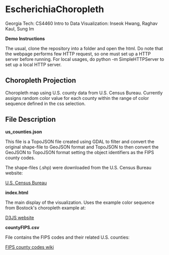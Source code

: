 # EscherichiaChoropleth
Georgia Tech: CS4460 Intro to Data Visualization: Inseok Hwang, Raghav Kaul, Sung Im

**Demo Instructions**

The usual, clone the repository into a folder and open the html. Do note that the webpage performs few HTTP request, so one must set up a HTTP server before running. For local usages, do
    python -m SimpleHTTPServer
 to set up a local HTTP server.

## Choropleth Projection
Choropleth map using U.S. county data from U.S. Census Bureau. Currently assigns random color value for each county within the range of color sequence defined in the css selection.

## File Description
**us_counties.json** 

This file is a TopoJSON file created using GDAL to filter and convert the original shape-file to GeoJSON format and TopoJSON to then convert the GeoJSON to TopoJSON format setting the object identifiers as the FIPS county codes.

The shape-files (.shp) were downloaded from the U.S. Census Bureau website:

[U.S. Census Bureau](http://www.census.gov/geo/maps-data/data/tiger-line.html)

**index.html**

The main display of the visualization. Uses the example color sequence from Bostock's choropleth example at:

[D3JS website](d3js.org)

**countyFIPS.csv**

File contains the FIPS codes and their related U.S. counties:

[FIPS county codes wiki](https://en.wikipedia.org/wiki/FIPS_county_code)

